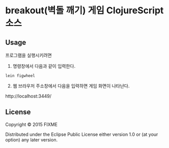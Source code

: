# breakout(벽돌 깨기) 게임 ClojureScript 소스  

## Usage

프로그램을 실행시키려면 

1) 명령창에서 다음과 같이 입력한다.

```
lein figwheel
```

2) 웹 브라우저 주소창에서 다음을 입력하면 게임 화면이 나타난다.

http://localhost:3449/

## License

Copyright © 2015 FIXME

Distributed under the Eclipse Public License either version 1.0 or (at
your option) any later version.
